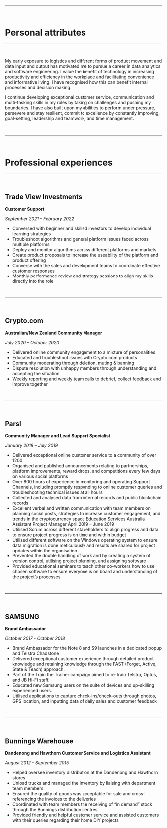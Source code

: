 <br />

---

<br />

# Personal attributes

---

<br />

My early exposure to logistics and different forms of product movement and data input and output has motivated me to pursue a career in data analytics and software engineering. I value the benefit of technology in increasing productivity and efficiency in the workplace and facilitating convenience and informative living. I have recognised how this can benefit internal processes and decision making.

I continue developing exceptional customer service, communication and multi-tasking skills in my roles by taking on challenges and pushing my boundaries. I have also built upon my abilities to perform under pressure, persevere and stay resilient, commit to excellence by constantly improving, goal-setting, leadership and teamwork, and time management.

<br />

---
<br />

# Professional experiences

---

<br />

## Trade View Investments 

**Customer Support**

*September 2021 – February 2022*
- Conversed with beginner and skilled investors to develop individual learning strategies
- Troubleshoot algorithms and general platform issues faced across multiple platforms
- Deploy and monitor algorithms across different platforms and markets
- Create product proposals to increase the useability of the platform and product offering
- Converse with the sales and development teams to coordinate effective customer responses
- Monthly performance review and strategy sessions to align my skills directly into the role

<br />

---

<br />

## Crypto.com

**Australian/New Zealand Community Manager** 

*July 2020 – October 2020*
- Delivered online community engagement to a mixture of personalities
- Educated and troubleshoot issues with Crypto.com products
- Community moderating through deletion, muting & banning
- Dispute resolution with unhappy members through understanding and accepting the situation
- Weekly reporting and weekly team calls to debrief, collect feedback and improve together

<br />

---

<br />

## Parsl

**Community Manager and Lead Support Specialist** 

*January 2018 – July 2019*
- Delivered exceptional online customer service to a community of over 1200
- Organised and published announcements relating to partnerships, platform improvements, reward drops, and
competitions every few days on various social platforms
- Over 800 hours of experience in monitoring and operating Support Channels, including promptly responding to
online customer queries and troubleshooting technical issues at all hours
- Collected and analysed data from internal records and public blockchain records
- Excellent verbal and written communication with team members on planning social posts, strategies to increase
customer engagement, and trends in the cryptocurrency space
Education Services Australia Assistant Project Manager April 2019 – June 2019
- Utilised Scrum across different stakeholders to align progress and data to ensure project progress is on time and
within budget
- Utilised different software on the Windows operating system to ensure data migration is done meticulously and
results are shared for project updates within the organisation
- Prevented the double handling of work and by creating a system of version control, utilising project planning,
and assigning software
- Provided educational seminars to teach other co-workers how to use chosen software to ensure everyone is on
board and understanding of the project’s processes

<br />

---

<br />

## SAMSUNG

**Brand Ambassador**

*October 2017 - October 2018*

- Brand Ambassador for the Note 8 and S9 launches in a dedicated popup and Telstra Chadstone
- Delivered exceptional customer experience through detailed product knowledge and retaining knowledge
through the FAST (Forget, Active, State & Teach) approach.
- Part of the Train the Trainer campaign aimed to re-train Telstra, Optus, and JB Hi-Fi staff.
- Educated new Samsung users on the suite of devices and up-skilling experienced users.
- Utilised applications to capture check-ins/check-outs through photos, GPS location, and inputting data of daily
sales and customer feedback

<br />

---

<br />

## Bunnings Warehouse 

**Dandenong and Hawthorn Customer Service and Logistics Assistant**

*August 2012 - September 2015*

- Helped oversee inventory distribution at the Dandenong and Hawthorn stores
- Unload trucks and managed the inventory by liaising with department team members
- Ensured the quality of goods was acceptable for sale and cross-referencing the invoices to the deliveries
- Coordinated with team members the receiving of “in demand” stock through the Bunnings distribution centres
- Provided friendly and helpful customer service and assisted customers with their queries regarding their home
DIY projects